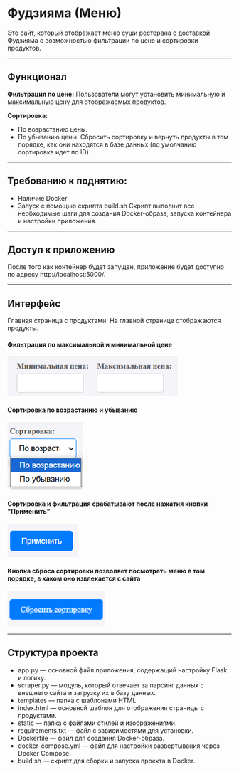 # Фудзияма (Меню)
Это сайт, который отображает меню суши ресторана с доставкой Фудзияма с возможностью фильтрации по цене и сортировки продуктов.

---
## Функционал
**Фильтрация по цене:** Пользователи могут установить минимальную и максимальную цену для отображаемых продуктов.

**Сортировка:**
- По возрастанию цены.
- По убыванию цены.
Сбросить сортировку и вернуть продукты в том порядке, как они находятся в базе данных (по умолчанию сортировка идет по ID).

 ---
## Требованию к поднятию:
- Наличие Docker
- Запуск с помощью скрипта build.sh
Скрипт выполнит все необходимые шаги для создания Docker-образа, запуска контейнера и настройки приложения.

---
## Доступ к приложению
После того как контейнер будет запущен, приложение будет доступно по адресу http://localhost:5000/.

---
## Интерфейс
Главная страница с продуктами: На главной странице отображаются продукты.
#### Фильтрация по максимальной и минимальной цене
![img.png](img.png)

#### Сортировка по возрастанию и убыванию
![img_1.png](img_1.png)

#### Сортировка и фильтрация срабатывают после нажатия кнопки "Применить"
![img_2.png](img_2.png)

#### Кнопка сброса сортировки позволяет посмотреть меню в том порядке, в каком оно извлекается с сайта
![img_3.png](img_3.png)

---
## Структура проекта
- app.py — основной файл приложения, содержащий настройку Flask и логику.
- scraper.py — модуль, который отвечает за парсинг данных с внешнего сайта и загрузку их в базу данных.
- templates — папка с шаблонами HTML.
- index.html — основной шаблон для отображения страницы с продуктами.
- static — папка с файлами стилей и изображениями.
- requirements.txt — файл с зависимостями для установки.
- Dockerfile — файл для создания Docker-образа.
- docker-compose.yml — файл для настройки развертывания через Docker Compose.
- build.sh — скрипт для сборки и запуска проекта в Docker.
